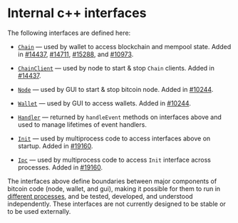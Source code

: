 # Internal c++ interfaces

The following interfaces are defined here:

* [`Chain`](chain.h) — used by wallet to access blockchain and mempool state. Added in [#14437](https://github.com/bitcoinil/bitcoinil/pull/14437), [#14711](https://github.com/bitcoinil/bitcoinil/pull/14711), [#15288](https://github.com/bitcoinil/bitcoinil/pull/15288), and [#10973](https://github.com/bitcoinil/bitcoinil/pull/10973).

* [`ChainClient`](chain.h) — used by node to start & stop `Chain` clients. Added in [#14437](https://github.com/bitcoinil/bitcoinil/pull/14437).

* [`Node`](node.h) — used by GUI to start & stop bitcoin node. Added in [#10244](https://github.com/bitcoinil/bitcoinil/pull/10244).

* [`Wallet`](wallet.h) — used by GUI to access wallets. Added in [#10244](https://github.com/bitcoinil/bitcoinil/pull/10244).

* [`Handler`](handler.h) — returned by `handleEvent` methods on interfaces above and used to manage lifetimes of event handlers.

* [`Init`](init.h) — used by multiprocess code to access interfaces above on startup. Added in [#19160](https://github.com/bitcoinil/bitcoinil/pull/19160).

* [`Ipc`](ipc.h) — used by multiprocess code to access `Init` interface across processes. Added in [#19160](https://github.com/bitcoin/bitcoin/pull/19160).

The interfaces above define boundaries between major components of bitcoin code (node, wallet, and gui), making it possible for them to run in [different processes](../../doc/multiprocess.md), and be tested, developed, and understood independently. These interfaces are not currently designed to be stable or to be used externally.
